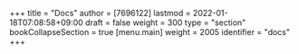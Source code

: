 +++
title = "Docs"
author = [7696122]
lastmod = 2022-01-18T07:08:58+09:00
draft = false
weight = 300
type = "section"
bookCollapseSection = true
[menu.main]
  weight = 2005
  identifier = "docs"
+++
